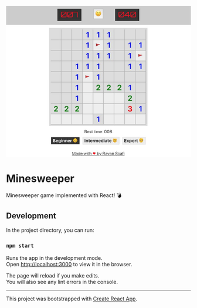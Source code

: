 ![Minesweeper game implemented with React! 💣](./public/screenshot.jpg)

# Minesweeper

Minesweeper game implemented with React! 💣


## Development

In the project directory, you can run:

### `npm start`

Runs the app in the development mode.<br>
Open [http://localhost:3000](http://localhost:3000) to view it in the browser.

The page will reload if you make edits.<br>You will also see any lint errors in the console.


---

This project was bootstrapped with [Create React App](https://github.com/facebook/create-react-app).
